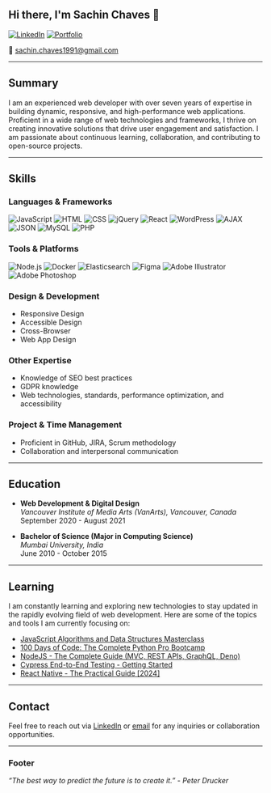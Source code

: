 ## Hi there, I'm Sachin Chaves 👋

[![LinkedIn](https://img.shields.io/badge/LinkedIn-Profile-blue)](linkedin.com/in/sachin-c-33819510a/) [![Portfolio](https://img.shields.io/badge/Portfolio-black)](https://portfolio-sachinchaves.vercel.app/)

📧 sachin.chaves1991@gmail.com

---

## Summary

I am an experienced web developer with over seven years of expertise in building dynamic, responsive, and high-performance web applications. Proficient in a wide range of web technologies and frameworks, I thrive on creating innovative solutions that drive user engagement and satisfaction. I am passionate about continuous learning, collaboration, and contributing to open-source projects.

---

## Skills

### Languages & Frameworks
![JavaScript](https://img.shields.io/badge/JavaScript-F7DF1E?logo=javascript&logoColor=black)
![HTML](https://img.shields.io/badge/HTML5-E34F26?logo=html5&logoColor=white)
![CSS](https://img.shields.io/badge/CSS3-1572B6?logo=css3&logoColor=white)
![jQuery](https://img.shields.io/badge/jQuery-0769AD?logo=jquery&logoColor=white)
![React](https://img.shields.io/badge/React-61DAFB?logo=react&logoColor=black)
![WordPress](https://img.shields.io/badge/WordPress-21759B?logo=wordpress&logoColor=white)
![AJAX](https://img.shields.io/badge/AJAX-005C97?logo=ajax&logoColor=white)
![JSON](https://img.shields.io/badge/JSON-000000?logo=json&logoColor=white)
![MySQL](https://img.shields.io/badge/MySQL-4479A1?logo=mysql&logoColor=white)
![PHP](https://img.shields.io/badge/PHP-777BB4?logo=php&logoColor=white)

### Tools & Platforms
![Node.js](https://img.shields.io/badge/Node.js-339933?logo=nodedotjs&logoColor=white)
![Docker](https://img.shields.io/badge/Docker-2496ED?logo=docker&logoColor=white)
![Elasticsearch](https://img.shields.io/badge/Elasticsearch-005571?logo=elasticsearch&logoColor=white)
![Figma](https://img.shields.io/badge/Figma-F24E1E?logo=figma&logoColor=white)
![Adobe Illustrator](https://img.shields.io/badge/Adobe%20Illustrator-FF9A00?logo=adobeillustrator&logoColor=white)
![Adobe Photoshop](https://img.shields.io/badge/Adobe%20Photoshop-31A8FF?logo=adobephotoshop&logoColor=white)

### Design & Development
- Responsive Design
- Accessible Design
- Cross-Browser
- Web App Design

### Other Expertise
- Knowledge of SEO best practices
- GDPR knowledge
- Web technologies, standards, performance optimization, and accessibility

### Project & Time Management
- Proficient in GitHub, JIRA, Scrum methodology
- Collaboration and interpersonal communication

---

## Education

- **Web Development & Digital Design**  
  *Vancouver Institute of Media Arts (VanArts), Vancouver, Canada*  
  September 2020 - August 2021

- **Bachelor of Science (Major in Computing Science)**  
  *Mumbai University, India*  
  June 2010 - October 2015

---


## Learning

I am constantly learning and exploring new technologies to stay updated in the rapidly evolving field of web development. Here are some of the topics and tools I am currently focusing on:

- [JavaScript Algorithms and Data Structures Masterclass](https://www.udemy.com/share/101XY23@r5KC7fWolRRz6GZdoMyZksIM10tJphN5N4C5lmaqTxr3X7PJiowW_pCUYGsksUVN/)
- [100 Days of Code: The Complete Python Pro Bootcamp](https://www.udemy.com/share/103J8C3@u4PvOpMdiaJcF0mtjUeOhGfIVn8E4BySP-HxU1HVAAHPRX6_U5hTpZ2TYljJUel2/)
- [NodeJS - The Complete Guide (MVC, REST APIs, GraphQL, Deno)](https://www.udemy.com/share/101r4c3@uw2FAelQ6s9JKsLd23edBtTAGucIZR2PaL_1Ww4BP9tMoAzoMcetM_26b4IXwGBe/)
- [Cypress End-to-End Testing - Getting Started](https://www.udemy.com/share/1088P23@DnVoPBwEKtKgMgyuzisCJVTGZ9aT-6kXBhE4DBOi6AhN2vwrWDaFQv5txW9PQCNZ/)
- [React Native - The Practical Guide [2024]](https://www.udemy.com/share/101WwK3@0EZljp7lVlrIu9dNqxOnl3tu9cW65iRInNpcqNH9RiGiU8n2xlYfBpielDo02siT/)

---

## Contact

Feel free to reach out via [LinkedIn](linkedin.com/in/sachin-c-33819510a/) or [email](mailto:sachin.chaves1991@gmail.com) for any inquiries or collaboration opportunities.

---

### Footer

*“The best way to predict the future is to create it.” - Peter Drucker*

<!--
**sachinchaves/sachinchaves** is a ✨ _special_ ✨ repository because its `README.md` (this file) appears on your GitHub profile.

Here are some ideas to get you started:

- 🔭 I’m currently working on ...
- 🌱 I’m currently learning ...
- 👯 I’m looking to collaborate on ...
- 🤔 I’m looking for help with ...
- 💬 Ask me about ...
- 📫 How to reach me: ...
- 😄 Pronouns: ...
- ⚡ Fun fact: ...
-->
